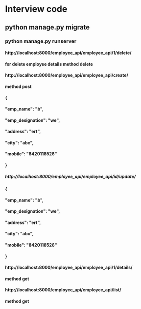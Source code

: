 # Interview code
## python manage.py migrate
### python manage.py runserver
#### http://localhost:8000/employee_api/employee_api/1/delete/
#### for delete employee details method delete
#### http://localhost:8000/employee_api/employee_api/create/
#### method post
#### {
####  "emp_name": "b",
####  "emp_designation": "we",
####  "address": "ert",
####  "city": "abc",
####  "mobile": "8420118526"
#### }

##### http://localhost:8000/employee_api/employee_api/id/update/

#### {
####  "emp_name": "b",
####  "emp_designation": "we",
####  "address": "ert",
####  "city": "abc",
####  "mobile": "8420118526"
#### }
#### http://localhost:8000/employee_api/employee_api/1/details/
#### method get

#### http://localhost:8000/employee_api/employee_api/list/
#### method get


